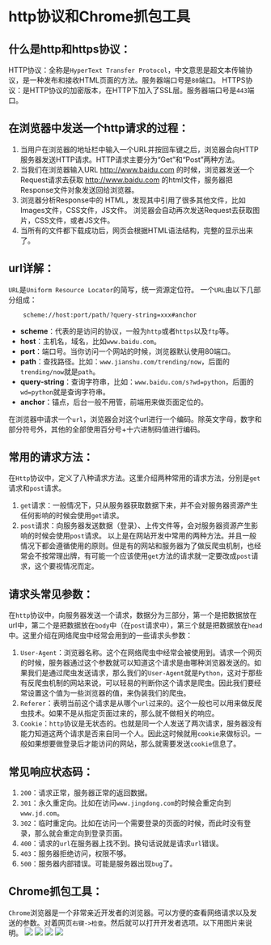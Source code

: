 # http协议和Chrome抓包工具

## 什么是http和https协议：
HTTP协议：全称是`HyperText Transfer Protocol`，中文意思是超文本传输协议，是一种发布和接收HTML页面的方法。服务器端口号是`80`端口。
HTTPS协议：是HTTP协议的加密版本，在HTTP下加入了SSL层。服务器端口号是`443`端口。

## 在浏览器中发送一个http请求的过程：
1. 当用户在浏览器的地址栏中输入一个URL并按回车键之后，浏览器会向HTTP服务器发送HTTP请求。HTTP请求主要分为“Get”和“Post”两种方法。
2. 当我们在浏览器输入URL http://www.baidu.com 的时候，浏览器发送一个Request请求去获取 http://www.baidu.com 的html文件，服务器把Response文件对象发送回给浏览器。
3. 浏览器分析Response中的 HTML，发现其中引用了很多其他文件，比如Images文件，CSS文件，JS文件。 浏览器会自动再次发送Request去获取图片，CSS文件，或者JS文件。
4. 当所有的文件都下载成功后，网页会根据HTML语法结构，完整的显示出来了。

## url详解：

`URL`是`Uniform Resource Locator`的简写，统一资源定位符。
一个`URL`由以下几部分组成：
```
    scheme://host:port/path/?query-string=xxx#anchor
```
* **scheme**：代表的是访问的协议，一般为`http`或者`https`以及`ftp`等。
* **host**：主机名，域名，比如`www.baidu.com`。
* **port**：端口号。当你访问一个网站的时候，浏览器默认使用80端口。
* **path**：查找路径。比如：`www.jianshu.com/trending/now`，后面的`trending/now`就是`path`。
* **query-string**：查询字符串，比如：`www.baidu.com/s?wd=python`，后面的`wd=python`就是查询字符串。
* **anchor**：锚点，后台一般不用管，前端用来做页面定位的。

在浏览器中请求一个`url`，浏览器会对这个url进行一个编码。除英文字母，数字和部分符号外，其他的全部使用百分号+十六进制码值进行编码。

## 常用的请求方法：
在`Http`协议中，定义了八种请求方法。这里介绍两种常用的请求方法，分别是`get`请求和`post`请求。
1. `get`请求：一般情况下，只从服务器获取数据下来，并不会对服务器资源产生任何影响的时候会使用`get`请求。
2. `post`请求：向服务器发送数据（登录）、上传文件等，会对服务器资源产生影响的时候会使用`post`请求。
以上是在网站开发中常用的两种方法。并且一般情况下都会遵循使用的原则。但是有的网站和服务器为了做反爬虫机制，也经常会不按常理出牌，有可能一个应该使用`get`方法的请求就一定要改成`post`请求，这个要视情况而定。

## 请求头常见参数：
在`http`协议中，向服务器发送一个请求，数据分为三部分，第一个是把数据放在url中，第二个是把数据放在`body`中（在`post`请求中），第三个就是把数据放在`head`中。这里介绍在网络爬虫中经常会用到的一些请求头参数：
1. `User-Agent`：浏览器名称。这个在网络爬虫中经常会被使用到。请求一个网页的时候，服务器通过这个参数就可以知道这个请求是由哪种浏览器发送的。如果我们是通过爬虫发送请求，那么我们的`User-Agent`就是`Python`，这对于那些有反爬虫机制的网站来说，可以轻易的判断你这个请求是爬虫。因此我们要经常设置这个值为一些浏览器的值，来伪装我们的爬虫。
2. `Referer`：表明当前这个请求是从哪个`url`过来的。这个一般也可以用来做反爬虫技术。如果不是从指定页面过来的，那么就不做相关的响应。
3. `Cookie`：`http`协议是无状态的。也就是同一个人发送了两次请求，服务器没有能力知道这两个请求是否来自同一个人。因此这时候就用`cookie`来做标识。一般如果想要做登录后才能访问的网站，那么就需要发送`cookie`信息了。


## 常见响应状态码：
1. `200`：请求正常，服务器正常的返回数据。
2. `301`：永久重定向。比如在访问`www.jingdong.com`的时候会重定向到`www.jd.com`。
3. `302`：临时重定向。比如在访问一个需要登录的页面的时候，而此时没有登录，那么就会重定向到登录页面。
4. `400`：请求的`url`在服务器上找不到。换句话说就是请求`url`错误。
5. `403`：服务器拒绝访问，权限不够。
6. `500`：服务器内部错误。可能是服务器出现`bug`了。


## Chrome抓包工具：
`Chrome`浏览器是一个非常亲近开发者的浏览器。可以方便的查看网络请求以及发送的参数。对着网页`右键->检查`。然后就可以打开开发者选项。以下用图片来说明。
![](/assets/1.png)
![](/assets/2.png)
![](/assets/3.png)
![](/assets/4.png)